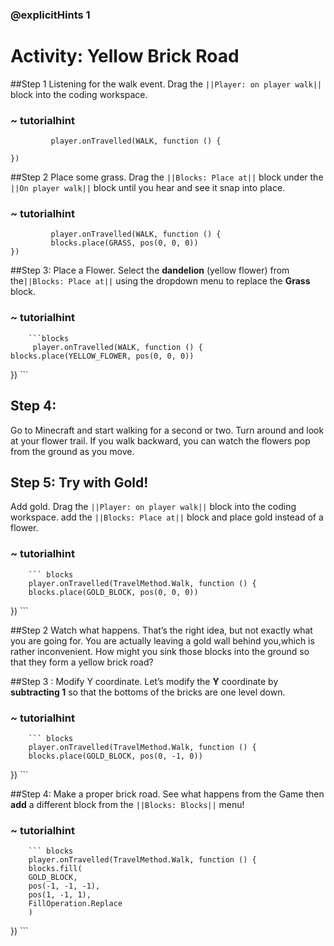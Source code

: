 ### @explicitHints 1

# Activity: Yellow Brick Road

##Step 1 
Listening for the walk event. Drag the ``||Player: on player walk||`` block into the coding workspace.

### ~ tutorialhint
``` blocks
         player.onTravelled(WALK, function () {
	
})
```

##Step 2 
Place some grass. Drag the ``||Blocks: Place at||`` block under the ``||On player walk||`` block until you hear and see it snap into place.

### ~ tutorialhint      
``` blocks
         player.onTravelled(WALK, function () {
   		 blocks.place(GRASS, pos(0, 0, 0))
})
```

##Step 3: 
Place a Flower. Select the **dandelion** (yellow flower) from the``||Blocks: Place at||`` using the dropdown menu to replace the **Grass** block. 

### ~ tutorialhint
        ```blocks
         player.onTravelled(WALK, function () {
    blocks.place(YELLOW_FLOWER, pos(0, 0, 0))
})
        ```

## Step 4: 
Go to Minecraft and start walking for a second or two. Turn around and look at your flower trail. If you walk backward, you can watch the flowers pop from the ground as you move.


## Step 5: Try with Gold!

Add gold. Drag the ``||Player: on player walk||`` block into the coding workspace. add the ``||Blocks: Place at||`` block and place gold instead of a flower.

### ~ tutorialhint
        ``` blocks
        player.onTravelled(TravelMethod.Walk, function () {
        blocks.place(GOLD_BLOCK, pos(0, 0, 0))
})
        ```

##Step 2 
Watch what happens. That’s the right idea, but not exactly what you are going for. You are actually leaving a gold wall behind you,which is rather inconvenient. How might you sink those blocks into the ground so that they form a yellow brick road?

##Step 3 : 
Modify Y coordinate. Let’s modify the **Y** coordinate by **subtracting 1** so that the bottoms of the bricks are one level down.

### ~ tutorialhint
        ``` blocks
        player.onTravelled(TravelMethod.Walk, function () {
        blocks.place(GOLD_BLOCK, pos(0, -1, 0))
})
        ```

##Step 4: 
Make a proper brick road. See what happens from the Game then **add** a different block from the ``||Blocks: Blocks||`` menu!

### ~ tutorialhint
        ``` blocks
        player.onTravelled(TravelMethod.Walk, function () {
        blocks.fill(
        GOLD_BLOCK,
        pos(-1, -1, -1),
        pos(1, -1, 1),
        FillOperation.Replace
        )
})
        ```

